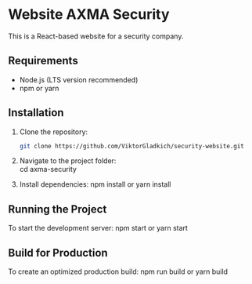 # Website AXMA Security

This is a React-based website for a security company.

## Requirements

- Node.js (LTS version recommended)
- npm or yarn

## Installation

1. Clone the repository:

   ```bash
   git clone https://github.com/ViktorGladkich/security-website.git

   ```

2. Navigate to the project folder:  
   cd axma-security

3. Install dependencies:
   npm install or yarn install

## Running the Project

To start the development server:
npm start or yarn start

## Build for Production

To create an optimized production build:
npm run build or yarn build
